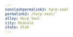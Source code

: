 ```yaml
---
﻿nonslashpermalink2: harp-seal
permalink2: /harp-seal/
alley: Harp Seal
city: Midvale
state: Utah
---
```

